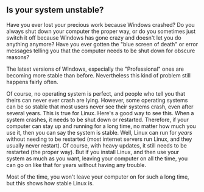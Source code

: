 <?php require("../../entete.php");?> <?php require("../../base.php");?> <?php require("../../fonctions.php");?>

<div id="corps">

<h2>Is your system unstable?</h2>

Have you ever lost your precious work because Windows crashed? Do you 
always shut down your computer the proper way, or do you sometimes just 
switch it off because Windows has gone crazy and doesn't let you do 
anything anymore? Have you ever gotten the "blue screen of death" or error 
messages telling you that the computer needs to be shut down for obscure 
reasons? 

The latest versions of Windows, especially the "Professional" ones 
are becoming more stable than before. Nevertheless this kind of problem still 
happens fairly often.

Of course, no operating system is perfect, and people who tell you 
that theirs can never ever crash are lying. However, some operating 
systems can be so stable that most users never see their systems crash, 
even after several years. This is true for Linux. Here's a good way to see 
this. When a system crashes, it needs to be shut down or restarted. Therefore, 
if your computer can stay up and running for a long time, no matter how 
much you use it, then you can say the system is stable. Well, Linux can 
run for <i>years</i> without needing to be restarted (most internet 
servers run Linux, and they usually never restart). Of course, with 
heavy updates, it still needs to be restarted (the proper way). But if 
you install Linux, and then use your system as much as you want, leaving 
your computer on all the time, you can go on like that for years without 
having any trouble.

Most of the time, you won't leave your computer on for such a long time, but 
this shows how stable Linux is.

</div>


